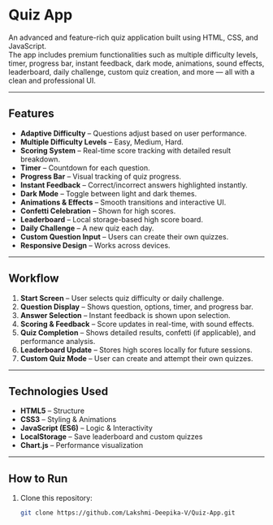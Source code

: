 # Quiz App

An advanced and feature-rich quiz application built using HTML, CSS, and JavaScript.  
The app includes premium functionalities such as multiple difficulty levels, timer, progress bar, instant feedback, dark mode, animations, sound effects, leaderboard, daily challenge, custom quiz creation, and more — all with a clean and professional UI.

---

## Features

- **Adaptive Difficulty** – Questions adjust based on user performance.
- **Multiple Difficulty Levels** – Easy, Medium, Hard.
- **Scoring System** – Real-time score tracking with detailed result breakdown.
- **Timer** – Countdown for each question.
- **Progress Bar** – Visual tracking of quiz progress.
- **Instant Feedback** – Correct/incorrect answers highlighted instantly.
- **Dark Mode** – Toggle between light and dark themes.
- **Animations & Effects** – Smooth transitions and interactive UI.
- **Confetti Celebration** – Shown for high scores.
- **Leaderboard** – Local storage-based high score board.
- **Daily Challenge** – A new quiz each day.
- **Custom Question Input** – Users can create their own quizzes.
- **Responsive Design** – Works across devices.

---

## Workflow

1. **Start Screen** – User selects quiz difficulty or daily challenge.
2. **Question Display** – Shows question, options, timer, and progress bar.
3. **Answer Selection** – Instant feedback is shown upon selection.
4. **Scoring & Feedback** – Score updates in real-time, with sound effects.
5. **Quiz Completion** – Shows detailed results, confetti (if applicable), and performance analysis.
6. **Leaderboard Update** – Stores high scores locally for future sessions.
7. **Custom Quiz Mode** – User can create and attempt their own quizzes.

---

## Technologies Used

- **HTML5** – Structure
- **CSS3** – Styling & Animations
- **JavaScript (ES6)** – Logic & Interactivity
- **LocalStorage** – Save leaderboard and custom quizzes
- **Chart.js** – Performance visualization

---

## How to Run

1. Clone this repository:
   ```bash
   git clone https://github.com/Lakshmi-Deepika-V/Quiz-App.git
